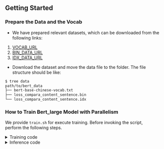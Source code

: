 ## Getting Started
### Prepare the Data and the Vocab

- We have prepared relevant datasets, which can be downloaded from the following links:

1. [VOCAB_URL](https://oneflow-static.oss-cn-beijing.aliyuncs.com/ci-files/dataset/libai/bert_dataset/bert-base-chinese-vocab.txt)
2. [BIN_DATA_URL](https://oneflow-static.oss-cn-beijing.aliyuncs.com/ci-files/dataset/libai/bert_dataset/loss_compara_content_sentence.bin)
3. [IDX_DATA_URL](https://oneflow-static.oss-cn-beijing.aliyuncs.com/ci-files/dataset/libai/bert_dataset/loss_compara_content_sentence.idx)

- Download the dataset and move the data file to the folder. The file structure should be like:
```bash
$ tree data
path/to/bert_data
├── bert-base-chinese-vocab.txt
├── loss_compara_content_sentence.bin
└── loss_compara_content_sentence.idx
```
### How to Train Bert_large Model with Parallelism

We provide `train.sh` for execute training. Before invoking the script, perform the following steps.
<details>
<summary>Training code</summary>
We take the T5 as an example to show how to train the model.

```Shell
bash T5/train.sh
```
</details>
<details>
<summary>Inference code</summary>
We take the T5 as an example to show how to test the model.

```Shell
bash T5/infer.sh
```
</details>

